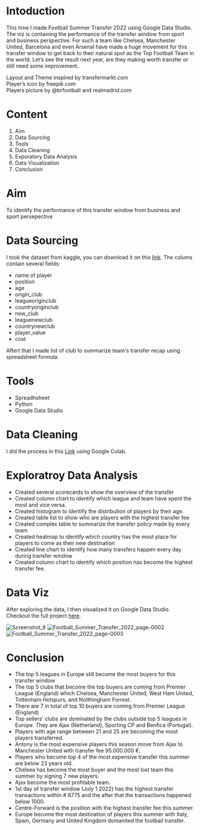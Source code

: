 

# Intoduction

This time I made Football Summer Transfer 2022 using Google Data Studio. The viz is containing the performance of the transfer window from sport and business perspective. For such a team like Chelsea, Manchester United, Barcelona and even Arsenal have made a huge movement for this transfer window to get back to their natural spot as the Top Football Team in the world. Let’s see the result next year, are they making worth transfer or still need some improvement.

Layout and Theme inspired by transfermarkt.com <br />
Player’s icon by freepik.com <br />
Players picture by @brfootball and realmadrid.com 

# Content
1.	Aim
2.	Data Sourcing
3.	Tools
4.	Data Cleaning
5.	Exporatory Data Analysis
6.	Data Visualization
7.	Conclusion

#	Aim
To identify the performance of this transfer window from business and sport persepective 

#	Data Sourcing
 I took the dataset from kaggle, you can download it on this [link](https://www.kaggle.com/datasets/davidmolina/football-summer-market-2022).
 The colums contain several fields:
-	name of player
-	position
-	age
-	origin_club
-	leagueoriginclub
-	countryoriginclub
-	new_club
-	leaguenewclub
-	countrynewclub
-	player_value
-	cost

Aftert that I made list of club to summarize team's transfer recap using spreadsheet formula.

#	Tools
- Spreadhsheet
-	Python
-	Google Data Studio

#	Data Cleaning
I did the process in this [Link](https://colab.research.google.com/drive/1Oc1yfLZxXc-KmHwhZFeDOfWRnc7F3y2X?usp=sharing) using Google Colab.

#	Exploratroy Data Analysis
-	Created several scorecards to show the overview of the transfer
-	Created column chart to identify which league and team have spent the most and vice versa.
-	Created histogram to identify the distribution of players by their age.
-	Created table list to show who are players with the highest transfer fee
-	Created complex table to summarize the transfer policy made by every team
-	Created heatmap to identify which country has the most place for players to come as their new destination
-	Created line chart to identify how many transfers happen every day during transfer window
-	Created column chart to identify which position has become the highest transfer fee.

#	Data Viz
After exploring the data, I then visualized it on Google Data Studio. Checkout the full project [here](https://datastudio.google.com/s/rLFrAD4cD1Y).

![Screenshot_8](https://user-images.githubusercontent.com/65482851/188687273-80c60884-9428-4568-b370-3382539bccf9.jpg)
![Football_Summer_Transfer_2022_page-0002](https://user-images.githubusercontent.com/65482851/188686712-0ebb2616-8d86-4632-b67f-db36e210e720.jpg)
![Football_Summer_Transfer_2022_page-0003](https://user-images.githubusercontent.com/65482851/188686728-fcab9511-7f73-41b3-ac51-9ea06b8bb94d.jpg)

#	Conclusion
-	The top 5 leagues in Europe still become the most buyers for this transfer window
-	The top 5 clubs that become the top buyers are coming from Premier League (England) which Chelsea, Manchester United, West Ham United, Tottenham Hotspurs, and Notthingham Forrest. 
-	There are 7 in total of top 10 buyers are coming from Premier League (England)
-	Top sellers’ clubs are dominated by the clubs outside top 5 leagues in Europe. They are Ajax (Netherland), Sporting CP and Benfica (Portugal). 
-	Players with age range between 21 and 25 are becoming the most players transferred.
-	Antony is the most expensive players this season move from Ajax to Manchester United with transfer fee 95.000.000 €.
-	Players who become top 4 of the most expensive transfer this summer are below 23 years old.
-	Chelsea has become the most buyer and the most lost team this summer by signing 7 new players.
-	Ajax become the most profitable team.
-	1st day of transfer window (July 1 2022) has the highest transfer transactions within # 6775 and the after that the transactions happened below 1000.
-	Centre-Forward is the position with the highest transfer fee this summer.
-	Europe become the most destination of players this summer with Italy, Spain, Germany and United Kingdom domanited the football transfer.


